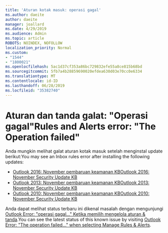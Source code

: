 ```yaml
---
title: 'Aturan kotak masuk: operasi gagal'
ms.author: daeite
author: daeite
manager: joallard
ms.date: 4/29/2019
ms.audience: Admin
ms.topic: article
ROBOTS: NOINDEX, NOFOLLOW
localization_priority: Normal
ms.custom:
- "1544"
- "1800021"
ms.openlocfilehash: 5ac1d37cf353a86bc729832efe55a8ce815b68bd
ms.sourcegitcommit: 5fb7a4b28859690020efdea630d03e70cc0e6334
ms.translationtype: MT
ms.contentlocale: id-ID
ms.lasthandoff: 06/28/2019
ms.locfileid: "35382740"
---
```

# <a name="rules-and-alerts-error-the-operation-failed"></a><span data-ttu-id="9da61-102">Aturan dan tanda galat: "Operasi gagal"</span><span class="sxs-lookup"><span data-stu-id="9da61-102">Rules and Alerts error: "The Operation failed"</span></span>

<span data-ttu-id="9da61-103">Anda mungkin melihat galat aturan kotak masuk setelah menginstal update berikut:</span><span class="sxs-lookup"><span data-stu-id="9da61-103">You may see an Inbox rules error after installing the following updates:</span></span>

- [<span data-ttu-id="9da61-104">Outlook 2016: November pembaruan keamanan KB</span><span class="sxs-lookup"><span data-stu-id="9da61-104">Outlook 2016: November Security Update KB</span></span>](https://support.microsoft.com/help/4461506)
- [<span data-ttu-id="9da61-105">Outlook 2013: November pembaruan keamanan KB</span><span class="sxs-lookup"><span data-stu-id="9da61-105">Outlook 2013: November Security Update KB</span></span>](https://support.microsoft.com/help/4461486)
- [<span data-ttu-id="9da61-106">Outlook 2010: November pembaruan keamanan KB</span><span class="sxs-lookup"><span data-stu-id="9da61-106">Outlook 2010: November Security Update KB</span></span>](https://support.microsoft.com/help/4461585)

<span data-ttu-id="9da61-107">Anda dapat melihat status terbaru ini dikenal masalah dengan mengunjungi [Outlook Error: "operasi gagal..." Ketika memilih mengelola aturan & tanda](https://support.office.com/article/Outlook-Error-The-operation-failed-when-selecting-Manage-Rules-Alerts-64b6ff77-98c2-4564-9cbf-25bd8e17fb8b%20).</span><span class="sxs-lookup"><span data-stu-id="9da61-107">You can see the latest status of this known issue by visiting [Outlook Error: "The operation failed..." when selecting Manage Rules & Alerts](https://support.office.com/article/Outlook-Error-The-operation-failed-when-selecting-Manage-Rules-Alerts-64b6ff77-98c2-4564-9cbf-25bd8e17fb8b%20).</span></span>